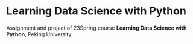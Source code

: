 # Learning Data Science with Python

Assignment and project of 23Spring course **Learning Data Science with Python**, Peking University.
